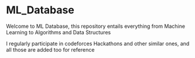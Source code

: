# ML_Database

Welcome to ML Database, this repository entails everything from Machine Learning to Algorithms and Data Structures

I regularly participate in codeforces Hackathons and other similar ones, and all those are added too for reference

